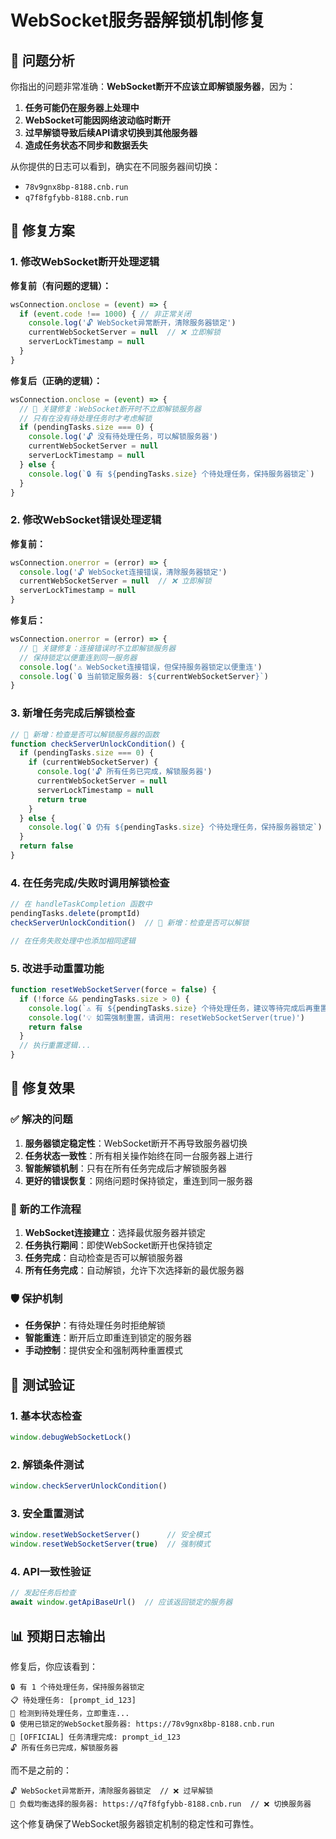 # WebSocket服务器解锁机制修复

## 🚨 问题分析

你指出的问题非常准确：**WebSocket断开不应该立即解锁服务器**，因为：

1. **任务可能仍在服务器上处理中**
2. **WebSocket可能因网络波动临时断开**
3. **过早解锁导致后续API请求切换到其他服务器**
4. **造成任务状态不同步和数据丢失**

从你提供的日志可以看到，确实在不同服务器间切换：
- `78v9gnx8bp-8188.cnb.run`
- `q7f8fgfybb-8188.cnb.run`

## 🔧 修复方案

### 1. 修改WebSocket断开处理逻辑

**修复前（有问题的逻辑）：**
```javascript
wsConnection.onclose = (event) => {
  if (event.code !== 1000) { // 非正常关闭
    console.log('🔓 WebSocket异常断开，清除服务器锁定')
    currentWebSocketServer = null  // ❌ 立即解锁
    serverLockTimestamp = null
  }
}
```

**修复后（正确的逻辑）：**
```javascript
wsConnection.onclose = (event) => {
  // 🔧 关键修复：WebSocket断开时不立即解锁服务器
  // 只有在没有待处理任务时才考虑解锁
  if (pendingTasks.size === 0) {
    console.log('🔓 没有待处理任务，可以解锁服务器')
    currentWebSocketServer = null
    serverLockTimestamp = null
  } else {
    console.log(`🔒 有 ${pendingTasks.size} 个待处理任务，保持服务器锁定`)
  }
}
```

### 2. 修改WebSocket错误处理逻辑

**修复前：**
```javascript
wsConnection.onerror = (error) => {
  console.log('🔓 WebSocket连接错误，清除服务器锁定')
  currentWebSocketServer = null  // ❌ 立即解锁
  serverLockTimestamp = null
}
```

**修复后：**
```javascript
wsConnection.onerror = (error) => {
  // 🔧 关键修复：连接错误时不立即解锁服务器
  // 保持锁定以便重连到同一服务器
  console.log('⚠️ WebSocket连接错误，但保持服务器锁定以便重连')
  console.log(`🔒 当前锁定服务器: ${currentWebSocketServer}`)
}
```

### 3. 新增任务完成后解锁检查

```javascript
// 🔧 新增：检查是否可以解锁服务器的函数
function checkServerUnlockCondition() {
  if (pendingTasks.size === 0) {
    if (currentWebSocketServer) {
      console.log('🔓 所有任务已完成，解锁服务器')
      currentWebSocketServer = null
      serverLockTimestamp = null
      return true
    }
  } else {
    console.log(`🔒 仍有 ${pendingTasks.size} 个待处理任务，保持服务器锁定`)
  }
  return false
}
```

### 4. 在任务完成/失败时调用解锁检查

```javascript
// 在 handleTaskCompletion 函数中
pendingTasks.delete(promptId)
checkServerUnlockCondition()  // 🔧 新增：检查是否可以解锁

// 在任务失败处理中也添加相同逻辑
```

### 5. 改进手动重置功能

```javascript
function resetWebSocketServer(force = false) {
  if (!force && pendingTasks.size > 0) {
    console.log(`⚠️ 有 ${pendingTasks.size} 个待处理任务，建议等待完成后再重置`)
    console.log('💡 如需强制重置，请调用: resetWebSocketServer(true)')
    return false
  }
  // 执行重置逻辑...
}
```

## 🎯 修复效果

### ✅ 解决的问题

1. **服务器锁定稳定性**：WebSocket断开不再导致服务器切换
2. **任务状态一致性**：所有相关操作始终在同一台服务器上进行
3. **智能解锁机制**：只有在所有任务完成后才解锁服务器
4. **更好的错误恢复**：网络问题时保持锁定，重连到同一服务器

### 🔄 新的工作流程

1. **WebSocket连接建立**：选择最优服务器并锁定
2. **任务执行期间**：即使WebSocket断开也保持锁定
3. **任务完成**：自动检查是否可以解锁服务器
4. **所有任务完成**：自动解锁，允许下次选择新的最优服务器

### 🛡️ 保护机制

- **任务保护**：有待处理任务时拒绝解锁
- **智能重连**：断开后立即重连到锁定的服务器
- **手动控制**：提供安全和强制两种重置模式

## 🧪 测试验证

### 1. 基本状态检查
```javascript
window.debugWebSocketLock()
```

### 2. 解锁条件测试
```javascript
window.checkServerUnlockCondition()
```

### 3. 安全重置测试
```javascript
window.resetWebSocketServer()      // 安全模式
window.resetWebSocketServer(true)  // 强制模式
```

### 4. API一致性验证
```javascript
// 发起任务后检查
await window.getApiBaseUrl()  // 应该返回锁定的服务器
```

## 📊 预期日志输出

修复后，你应该看到：

```
🔒 有 1 个待处理任务，保持服务器锁定
📋 待处理任务: [prompt_id_123]
🔄 检测到待处理任务，立即重连...
🔒 使用已锁定的WebSocket服务器: https://78v9gnx8bp-8188.cnb.run
🧹 [OFFICIAL] 任务清理完成: prompt_id_123
🔓 所有任务已完成，解锁服务器
```

而不是之前的：
```
🔓 WebSocket异常断开，清除服务器锁定  // ❌ 过早解锁
🎯 负载均衡选择的服务器: https://q7f8fgfybb-8188.cnb.run  // ❌ 切换服务器
```

这个修复确保了WebSocket服务器锁定机制的稳定性和可靠性。
